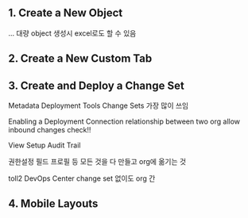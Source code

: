
## 1. Create a New Object

...
대량 object 생성시 excel로도 할 수 있음

## 2. Create a New Custom Tab



## 3. Create and Deploy a Change Set

Metadata Deployment Tools
Change Sets 가장 많이 쓰임

Enabling a Deployment Connection
relationship between two org
allow inbound changes check!!

View Setup Audit Trail

권한설정 필드 프로필 등 모든 것을 다 만들고 org에 옮기는 것

toll2 
DevOps Center
change set 없이도 org 간
## 4. Mobile Layouts

